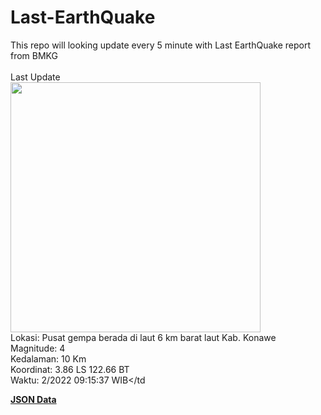 # Last-EarthQuake
This repo will looking update every 5 minute with Last EarthQuake report from BMKG
<br>
<br>
Last Update
<br>
<img src="https://ews.bmkg.go.id/TEWS/data/20221201091537.mmi.jpg" width="400"/>
<br>
Lokasi: Pusat gempa berada di laut 6 km barat laut Kab. Konawe <br>
Magnitude: 4 <br>
Kedalaman: 10 Km <br>
Koordinat: 3.86 LS 122.66 BT <br>
Waktu: 2/2022 09:15:37 WIB</td <br>

<a href="./data/data.json">**JSON Data**</a>
